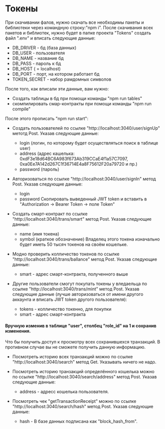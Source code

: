 # Токены

При скачивании фалов, нужно скачать все необходимы пакеты и библиотеки через командную строку:"npm i".
После скачивания всех пакетов и библиотек, нужно будет в папке проекта "Tokens" создать файл ".env" и вписать следующие данные:

* DB_DRIVER - бд (база данных)
* DB_USER - пользователя
* DB_NAME - название бд
* DB_PASS - пароль к бд
* DB_HOST ( = localhost)
* DB_PORT - порт, на котором работает бд
* TOKEN_SECRET - набор рамдомных символов

После того, как вписали эти данные, вам нужно:
* Создать таблицы в бд при помощи команды "npm run tables"
* скомпилировать смар-контракты при помощи команды "npm run compile"

После этого прописать "npm run start":
* Создать пользователей по ссылке "http://localhost:3040/user/signUp" метотд Post. Указав следующие данные:
    * login (логин, по которому будет осуществляться поиск в таблице user)
    * address (адрес кашелька: 0xdF3e18d64BC6A983f673Ab319CCaE4f1a57C7097, 0xa0Ee7A142d267C1f36714E4a8F75612F20a79720 и пр.)
    * password (пароль)
* Авторизоваться по ссылке "http://localhost:3040/user/signIn" метод Post. Указав следующие данные:
    * login
    * password
Скопировать выведенный JWT token и вставить в "Authorization -> Bearer Token -> поле Token"

* Создать смарт-контракт по ссылке "http://localhost:3040/trans/smart" метод Post. Указав следующие данные:
    * name (имя токена)
    * symbol (краткое обозначение)
Владелец этого токена изначально будет иметь 50 тысяч токенов на своём кошельке.

* Модно проверить колличество токенов по ссылке "http://localhost:3040/trans/ballance" метод Post. Указав следующие данные:
    * smart - адрес смарт-контракта, полученного выше

* Другие пользователи смогут покупать токены у вледаельца по ссылке "http://localhost:3040/trans/mint" метод Post. Указав следующие данные (лучше авторизоваться от имени другого аккаунта и вписать JWT token другого пользователя):
    * tokens - колличество токенно, для покупки
    * smart - адрес смарт-контракта

#### Вручную изменив в таблице "user", столбец "role_id" на 1 и сохранив изменения.
Что бы получить доступ к просмотру всех сохранившехся транзакций. В противном случае вы не сможете получить данную информацию.


* Посмотреть историю всех транзакций можно по ссылке "http://localhost:3040/search" метод Get. Указывать ничего не надо.

* Посмотреть историю транзакций определённого кошелька можно по ссылке "http://localhost:3040/search/address" метод Post. Указав следующие данные:
    * address - адресс кошелька пользователя.

* Посмотреть чек "getTransactionReceipt" можно по ссылке "http://localhost:3040/search/hash" метод Post. Указав следующие данные:
    * hash - В базе данных подписана как "block_hash_from".
